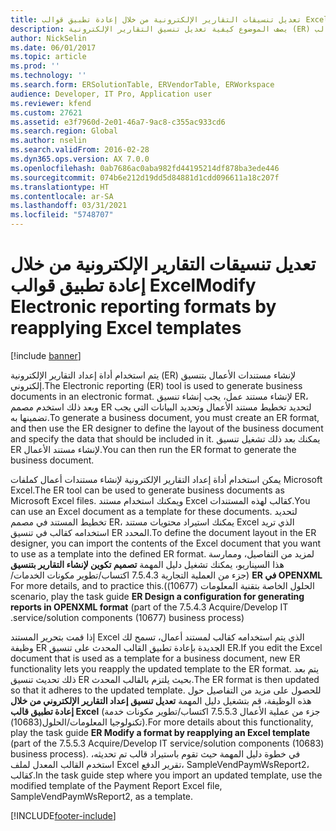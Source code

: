 ```yaml
---
title: تعديل تنسيقات التقارير الإلكترونية من خلال إعادة تطبيق قوالب Excel
description: يصف الموضوع كيفية تعديل تنسيق التقارير الإلكترونية (ER) الذي يستخدم لإنشاء مستندات الأعمال عن طريق إعادة تطبيق قالب Excel معدل.
author: NickSelin
ms.date: 06/01/2017
ms.topic: article
ms.prod: ''
ms.technology: ''
ms.search.form: ERSolutionTable, ERVendorTable, ERWorkspace
audience: Developer, IT Pro, Application user
ms.reviewer: kfend
ms.custom: 27621
ms.assetid: e3f7960d-2e01-46a7-9ac8-c355ac933cd6
ms.search.region: Global
ms.author: nselin
ms.search.validFrom: 2016-02-28
ms.dyn365.ops.version: AX 7.0.0
ms.openlocfilehash: 0ab7686ac0aba982fd44195214df878ba3ede446
ms.sourcegitcommit: 074b6e212d19dd5d84881d1cdd096611a18c207f
ms.translationtype: HT
ms.contentlocale: ar-SA
ms.lasthandoff: 03/31/2021
ms.locfileid: "5748707"
---
```

# <a name="modify-electronic-reporting-formats-by-reapplying-excel-templates"></a><span data-ttu-id="d17aa-103">تعديل تنسيقات التقارير الإلكترونية من خلال إعادة تطبيق قوالب Excel</span><span class="sxs-lookup"><span data-stu-id="d17aa-103">Modify Electronic reporting formats by reapplying Excel templates</span></span>

[!include [banner](../includes/banner.md)]

<span data-ttu-id="d17aa-104">يتم استخدام أداة إعداد التقارير الإلكترونية (ER) لإنشاء مستندات الأعمال بتنسيق إلكتروني.</span><span class="sxs-lookup"><span data-stu-id="d17aa-104">The Electronic reporting (ER) tool is used to generate business documents in an electronic format.</span></span> <span data-ttu-id="d17aa-105">لإنشاء مستند عمل، يجب إنشاء تنسيق ER، وبعد ذلك استخدم مصمم ER لتحديد تخطيط مستند الأعمال وتحديد البيانات التي يجب تضمينها به.</span><span class="sxs-lookup"><span data-stu-id="d17aa-105">To generate a business document, you must create an ER format, and then use the ER designer to define the layout of the business document and specify the data that should be included in it.</span></span> <span data-ttu-id="d17aa-106">يمكنك بعد ذلك تشغيل تنسيق ER لإنشاء مستند الأعمال.</span><span class="sxs-lookup"><span data-stu-id="d17aa-106">You can then run the ER format to generate the business document.</span></span>

<span data-ttu-id="d17aa-107">يمكن استخدام أداة إعداد التقارير الإلكترونية لإنشاء مستندات أعمال كملفات Microsoft Excel.</span><span class="sxs-lookup"><span data-stu-id="d17aa-107">The ER tool can be used to generate business documents as Microsoft Excel files.</span></span> <span data-ttu-id="d17aa-108">ويمكنك استخدام مستند Excel كقالب لهذه المستندات.</span><span class="sxs-lookup"><span data-stu-id="d17aa-108">You can use an Excel document as a template for these documents.</span></span> <span data-ttu-id="d17aa-109">لتحديد تخطيط المستند في مصمم ER، يمكنك استيراد محتويات مستند Excel الذي تريد استخدامه كقالب في تنسيق ER المحدد.</span><span class="sxs-lookup"><span data-stu-id="d17aa-109">To define the document layout in the ER designer, you can import the contents of the Excel document that you want to use as a template into the defined ER format.</span></span> <span data-ttu-id="d17aa-110">لمزيد من التفاصيل، وممارسة هذا السيناريو، يمكنك تشغيل دليل المهمة **‬‏‫تصميم تكوين لإنشاء التقارير بتنسيق OPENXML في ER‬‏‫** (جزء من العملية التجارية ‬‏‫‬‏‫7.5.4.3 اكتساب/تطوير مكونات الخدمات/الحلول الخاصة بتقنية المعلومات (10677)).</span><span class="sxs-lookup"><span data-stu-id="d17aa-110">For more details, and to practice this scenario, play the task guide **ER Design a configuration for generating reports in OPENXML format** (part of the 7.5.4.3 Acquire/Develop IT service/solution components (10677) business process).</span></span>

<span data-ttu-id="d17aa-111">إذا قمت بتحرير المستند Excel الذي يتم استخدامه كقالب لمستند أعمال، تسمح لك وظيفة ER الجديدة بإعادة تطبيق القالب المحدث على تنسيق ER.</span><span class="sxs-lookup"><span data-stu-id="d17aa-111">If you edit the Excel document that is used as a template for a business document, new ER functionality lets you reapply the updated template to the ER format.</span></span> <span data-ttu-id="d17aa-112">يتم بعد ذلك تحديث تنسيق ER بحيث يلتزم بالقالب المحدث.</span><span class="sxs-lookup"><span data-stu-id="d17aa-112">The ER format is then updated so that it adheres to the updated template.</span></span> <span data-ttu-id="d17aa-113">للحصول على مزيد من التفاصيل حول هذه الوظيفة، قم بتشغيل دليل المهمة **تعديل تنسيق إعداد التقارير الإلكتروني من خلال إعادة تطبيق قالب Excel** (جزء من عملية الأعمال 7.5.5.3 اكتساب/تطوير مكونات خدمة تكنولوجيا المعلومات/الحلول(10683)).</span><span class="sxs-lookup"><span data-stu-id="d17aa-113">For more details about this functionality, play the task guide **ER Modify a format by reapplying an Excel template** (part of the 7.5.5.3 Acquire/Develop IT service/solution components (10683) business process).</span></span> <span data-ttu-id="d17aa-114">في خطوة دليل المهمة حيث تقوم باستيراد قالب تم تحديثه، استخدم القالب المعدل لملف Excel تقرير الدفع، SampleVendPaymWsReport2، كقالب.</span><span class="sxs-lookup"><span data-stu-id="d17aa-114">In the task guide step where you import an updated template, use the modified template of the Payment Report Excel file, SampleVendPaymWsReport2, as a template.</span></span>


[!INCLUDE[footer-include](../../../includes/footer-banner.md)]